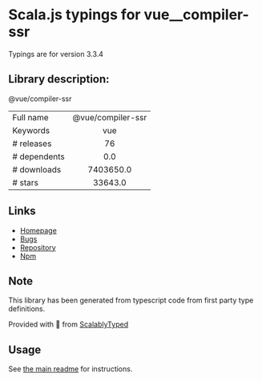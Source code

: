 
# Scala.js typings for vue__compiler-ssr

Typings are for version 3.3.4

## Library description:
@vue/compiler-ssr

|                    |                 |
| ------------------ | :-------------: |
| Full name          | @vue/compiler-ssr |
| Keywords           | vue |
| # releases         | 76 |
| # dependents       | 0.0 |
| # downloads        | 7403650.0 |
| # stars            | 33643.0 |

## Links
- [Homepage](https://github.com/vuejs/core/tree/main/packages/compiler-ssr#readme)
- [Bugs](https://github.com/vuejs/core/issues)
- [Repository](https://github.com/vuejs/core)
- [Npm](https://www.npmjs.com/package/%40vue%2Fcompiler-ssr)
    


## Note
This library has been generated from typescript code from first party type definitions.

Provided with :purple_heart: from [ScalablyTyped](https://github.com/oyvindberg/ScalablyTyped)

## Usage
See [the main readme](../../readme.md) for instructions.



